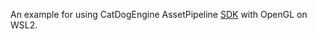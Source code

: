 An example for using CatDogEngine AssetPipeline [SDK](https://github.com/CatDogEngine/AssetPipeline/actions) with OpenGL on WSL2.
